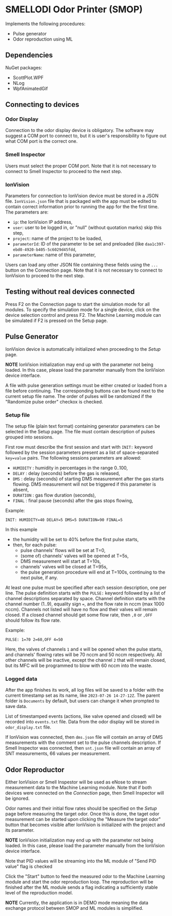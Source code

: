 # SMELLODI Odor Printer (SMOP)

Implements the following procedures:
- Pulse generator
- Odor reproduction using ML

## Dependencies

NuGet packages:
- ScottPlot.WPF
- NLog
- WpfAnimatedGif 

## Connecting to devices

### Odor Display

Connection to the odor display device is obligatory. The software may suggest a COM port to connect to, 
but it is user's responsibility to figure out what COM port is the correct one.

### Smell Inspector

Users must select the proper COM port. Note that it is not necessary to connect to Smell Inspector 
to proceed to the next step.

### IonVision

Parameters for connection to IonVision device must be stored in a JSON file. 
`IonVision.json` file that is packaged with the app must be edited to contain correct information prior to 
running the app for the the first time. The parameters are:

- `ip`: the IonVision IP address,
- `user`: user to be logged in, or "null" (without quotation marks) skip this step,
- `project`: name of the project to be loaded,
- `parameterId`: ID of the parameter to be set and preloaded (like `daa1c397-ebd0-4920-b405-5c6029d45fdd`,
- `parameterName`: name of this parameter,

Users can load any other JSON file containing these fields using the `...` button on the Connection page.
Note that it is not necessary to connect to IonVision to proceed to the next step.

## Testing without real devices connected

Press F2 on the Connection page to start the simulation mode for all modules. To specify the simulation mode 
for a single device, click on the device selection control and press F2. The Machine Learning module can be 
simulated if F2 is pressed on the Setup page.

## Pulse Generator

IonVision device is automatically initialized when proceeding to the *Setup* page.

**NOTE** IonVision initialization may end up with the parameter not being loaded. In this case, please load the 
parameter manually from the IonVision device interface.

A file with pulse generation settings must be either created or loaded from a file before continuing. 
The corresponding buttons can be found next to the current setup file name. The order of pulses will be randomized
if the "Randomize pulse order" checkox is checked.

### Setup file

The setup file (plain text format) containing generator parameters can be selected in the Setup page.
The file must contain description of pulses grouped into sessions.

First row must describe the first session and start with `INIT:` keyword followed by the session parameters 
present as a list of space-separated `key=value` pairs.
The following sessions parameters are allowed:

- `HUMIDITY` : humidity in percentages in the range 0..100,
- `DELAY` : delay (seconds) before the gas is released,
- `DMS` : delay (seconds) of starting DMS measurement after the gas starts flowing. DMS measurement will not be triggered if this parameter is absent,
- `DURATION` : gas flow duration (seconds),
- `FINAL` : final pause (seconds) after the gas stops flowing,

Example:
```
INIT: HUMIDITY=40 DELAY=5 DMS=5 DURATION=90 FINAL=5
```

In this example
- the humidity will be set to 40% before the first pulse starts,
- then, for each pulse:
	- pulse channels' flows will be set at T=0,
	- (some of) channels' valves will be opened at T=5s,
	- DMS measurement will start at T=10s,
	- channels' valves will be closed at T=95s,
	- the pulse generation procedure will end at T=100s, continuing to the next pulse, if any.

At least one pulse must be specified after each session description, one per line. The pulse definition starts 
with the `PULSE:` keyword followed by a list of channel descriptions separated by space. Channel definition starts 
with the channel number (1..9), equality sign `=`, and the flow rate in nccm (max 1000 nccm). Channels not listed 
will have no flow and their valves will remain closed. If a closed channel should get some flow rate, then 
`,0` or `,OFF` should follow its flow rate.

Example:
```
PULSE: 1=70 2=60,OFF 4=50
```
Here, the valves of channels `1` and `4` will be opened when the pulse starts, and channels' flowing rates will be 
70 nccm and 50 nccm respectively. All other channels will be inactive, except the channel `2` that will remain 
closed, but its MFC will be programmed to blow with 60 nccm into the waste.

### Logged data

After the app finishes its work, all log files will be saved to a folder with the current 
timestamp set as its name, like `2023-07-26 14-27-12Z`.
The parent folder is `Documents` by default, but users can change it when prompted to save data.

List of timestamped events (actions, like valve opened and closed) will be recorded into `events.txt` file.
Data from the odor display will be stored in `odor_display.txt` file.

If IonVision was connected, then `dms.json` file will contain an array of DMS measurements with the comment 
set to the pulse channels description. If Smell Inspector was connected, then `snt.json` file will contain 
an array of SNT measurements, 66 values per measurement.

## Odor Reproductor

Either IonVision or Smell Inspestor will be used as eNose to stream measurement data to the Machine Learning module.
Note that if both devices were connected on the *Connection* page, then Smell Inspector will be ignored.

Odor names and their initial flow rates should be specified on the *Setup* page before measuring the target odor.
Once this is done, the taget odor measurement can be started upon clicking the "Measure the target odor" button 
that becomes visible after IonVision is initialized with the project and its parameter.

**NOTE** IonVision initialization may end up with the parameter not being loaded. In this case, please load the 
parameter manually from the IonVision device interface.

Note that PID values will be streaming into the ML module of "Send PID value" flag is checked

Click the "Start" button to feed the measured odor to the Machine Learning module and start the odor reproduction loop.
The reproduction will be finished after the ML module sends a flag indicating a sufficiently stable level of 
the reproduction model.

**NOTE** Currently, the application is in DEMO mode meaning the data exchange protocol between SMOP and ML modules is simplified.